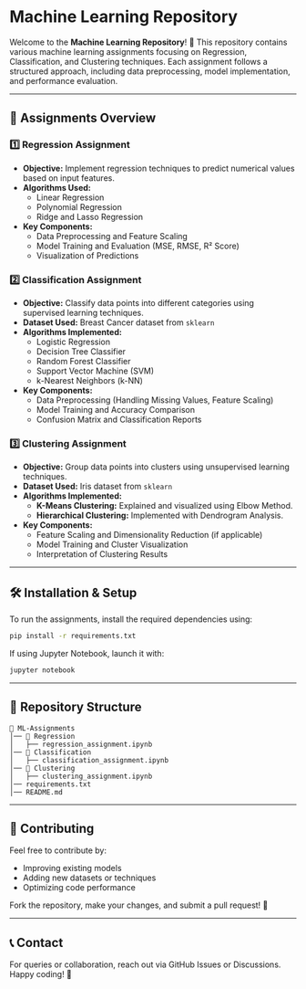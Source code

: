 # Machine Learning Repository

Welcome to the **Machine Learning Repository**! 🚀 This repository contains various machine learning assignments focusing on Regression, Classification, and Clustering techniques. Each assignment follows a structured approach, including data preprocessing, model implementation, and performance evaluation.

---

## 📌 Assignments Overview

### 1️⃣ Regression Assignment
- **Objective:** Implement regression techniques to predict numerical values based on input features.
- **Algorithms Used:**
  - Linear Regression
  - Polynomial Regression
  - Ridge and Lasso Regression
- **Key Components:**
  - Data Preprocessing and Feature Scaling
  - Model Training and Evaluation (MSE, RMSE, R² Score)
  - Visualization of Predictions

### 2️⃣ Classification Assignment
- **Objective:** Classify data points into different categories using supervised learning techniques.
- **Dataset Used:** Breast Cancer dataset from `sklearn`
- **Algorithms Implemented:**
  - Logistic Regression
  - Decision Tree Classifier
  - Random Forest Classifier
  - Support Vector Machine (SVM)
  - k-Nearest Neighbors (k-NN)
- **Key Components:**
  - Data Preprocessing (Handling Missing Values, Feature Scaling)
  - Model Training and Accuracy Comparison
  - Confusion Matrix and Classification Reports

### 3️⃣ Clustering Assignment
- **Objective:** Group data points into clusters using unsupervised learning techniques.
- **Dataset Used:** Iris dataset from `sklearn`
- **Algorithms Implemented:**
  - **K-Means Clustering:** Explained and visualized using Elbow Method.
  - **Hierarchical Clustering:** Implemented with Dendrogram Analysis.
- **Key Components:**
  - Feature Scaling and Dimensionality Reduction (if applicable)
  - Model Training and Cluster Visualization
  - Interpretation of Clustering Results

---

## 🛠 Installation & Setup
To run the assignments, install the required dependencies using:
```bash
pip install -r requirements.txt
```
If using Jupyter Notebook, launch it with:
```bash
jupyter notebook
```

---

## 📁 Repository Structure
```
📂 ML-Assignments
│── 📂 Regression
│   ├── regression_assignment.ipynb
│── 📂 Classification
│   ├── classification_assignment.ipynb
│── 📂 Clustering
│   ├── clustering_assignment.ipynb
│── requirements.txt
│── README.md
```

---

## 🤝 Contributing
Feel free to contribute by:
- Improving existing models
- Adding new datasets or techniques
- Optimizing code performance

Fork the repository, make your changes, and submit a pull request! 🚀

---

## 📞 Contact
For queries or collaboration, reach out via GitHub Issues or Discussions. Happy coding! 🎯
